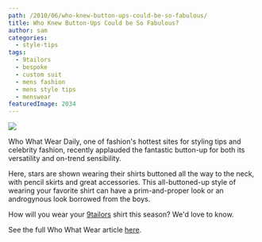```yaml
---
path: /2010/06/who-knew-button-ups-could-be-so-fabulous/
title: Who Knew Button-Ups Could be So Fabulous?
author: sam
categories: 
  - style-tips
tags: 
  - 9tailors
  - bespoke
  - custom suit
  - mens fashion
  - mens style tips
  - menswear
featuredImage: 2034
---
```

[![](http://1.bp.blogspot.com/_20LDsLnO2rk/TBUKrykWzmI/AAAAAAAAAPE/Ofm2R2BhOQw/s320/tr-button-ups%5B1%5D.jpg)](http://1.bp.blogspot.com/_20LDsLnO2rk/TBUKrykWzmI/AAAAAAAAAPE/Ofm2R2BhOQw/s1600/tr-button-ups%5B1%5D.jpg)

Who What Wear Daily, one of fashion's hottest sites for styling tips and celebrity fashion, recently applauded the fantastic button-up for both its versatility and on-trend sensibility.

Here, stars are shown wearing their shirts buttoned all the way to the neck, with pencil skirts and great accessories. This all-buttoned-up style of wearing your favorite shirt can have a prim-and-proper look or an androgynous look borrowed from the boys.

How will you wear your [9tailors](http://beta.9tailors.com/) shirt this season? We'd love to know.

See the full Who What Wear article [here](http://campaign.constantcontact.com/render?v=0018sxp1v_8zeNU5XEZGJZ62hqaH-MG1N022VSHcX1E0mASgsWQGaEW5_WWs2_2RpY1PjMl2zAAGwLu0owpqQHjh0VYz4SRRxXGagLsEbR0hL4tvhtjxclzdJnI0Maq8G3j57nuKygg5w5bqNGlPcDrA9LENhMgPBnS1IbphVKcmgE%3D).